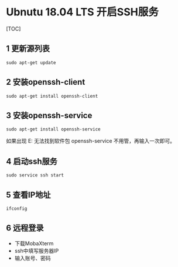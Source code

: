 # Ubnutu 18.04 LTS 开启SSH服务

[TOC]

## 1 更新源列表  
```shell
sudo apt-get update  
```

## 2 安装openssh-client  
```shell
sudo apt-get install openssh-client  
```

## 3 安装openssh-service  
```shell
sudo apt-get install openssh-service    
```
如果出现  E: 无法找到软件包 openssh-service 不用管，再输入一次即可。  
## 4 启动ssh服务  
```shell
sudo service ssh start      
```

## 5 查看IP地址  
```shell
ifconfig      
```

## 6 远程登录  
* 下载MobaXterm
* ssh中填写服务器IP
* 输入账号、密码